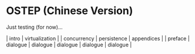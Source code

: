 
# OSTEP (Chinese Version)

Just testing (for now)...

| intro   | virtualization |          | concurrency | persistence | appendices |
| preface | dialogue       | dialogue | dialogue    | dialogue    | dialogue   | 

